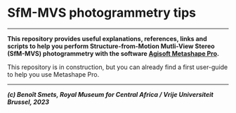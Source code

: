 # SfM-MVS photogrammetry tips
-------------

**This repository provides useful explanations, references, links and scripts to help you perform Structure-from-Motion Mutli-View Stereo (SfM-MVS) photogrammetry with the software [Agisoft Metashape Pro](https://www.agisoft.com/).**  

This repository is in construction, but you can already find a first user-guide to help you use Metashape Pro.

----------
***(c) Benoît Smets, Royal Museum for Central Africa / Vrije Universiteit Brussel, 2023***  
